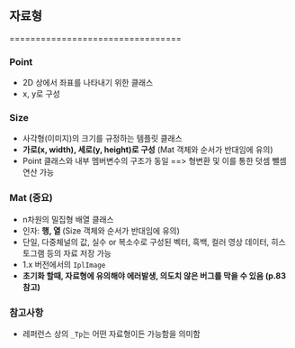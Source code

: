 ## 자료형
=================================

### Point
* 2D 상에서 좌표를 나타내기 위한 클래스
* x, y로 구성

### Size
* 사각형(이미지)의 크기를 규정하는 템플릿 클래스
* <b>가로(x, width), 세로(y, height)로 구성</b> (Mat 객체와 순서가 반대임에 유의)
* Point 클래스와 내부 멤버변수의 구조가 동일 ==> 형변환 및 이를 통한 덧셈 뺄셈 연산 가능

### Mat (중요)
* n차원의 밀집형 배열 클래스
* 인자: <b> 행, 열 </b> (Size 객체와 순서가 반대임에 유의)
* 단일, 다중체널의 값, 실수 or 복소수로 구성된 벡터, 흑백, 컬러 영상 데이터, 히스토그램 등의 자료 저장 가능
* 1.x 버전에서의 `IplImage`
* <b>초기화 할때, 자료형에 유의해야 에러발생, 의도치 않은 버그를 막을 수 있음 (p.83 참고)</b>

### 참고사항
* 레퍼런스 상의 `_Tp`는 어떤 자료형이든 가능함을 의미함
